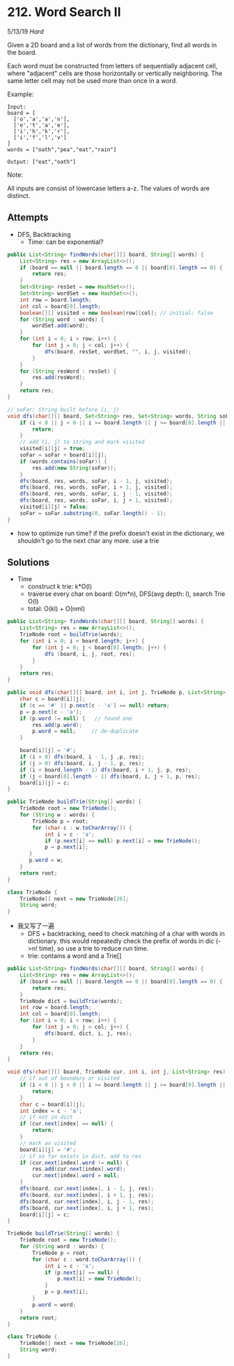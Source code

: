# 212. Word Search II
5/13/19
*Hard*

Given a 2D board and a list of words from the dictionary, find all words in the board.

Each word must be constructed from letters of sequentially adjacent cell, where "adjacent" cells are those horizontally or vertically neighboring. The same letter cell may not be used more than once in a word.



Example:
```
Input:
board = [
  ['o','a','a','n'],
  ['e','t','a','e'],
  ['i','h','k','r'],
  ['i','f','l','v']
]
words = ["oath","pea","eat","rain"]

Output: ["eat","oath"]
```

Note:

All inputs are consist of lowercase letters a-z.
The values of words are distinct.

## Attempts
- DFS, Backtracking
  - Time: can be exponential?
```Java
public List<String> findWords(char[][] board, String[] words) {
    List<String> res = new ArrayList<>();
    if (board == null || board.length == 0 || board[0].length == 0) {
        return res;
    }
    Set<String> resSet = new HashSet<>();
    Set<String> wordSet = new HashSet<>();
    int row = board.length;
    int col = board[0].length;
    boolean[][] visited = new boolean[row][col]; // initial: false
    for (String word : words) {
        wordSet.add(word);
    }
    for (int i = 0; i < row; i++) {
        for (int j = 0; j < col; j++) {
            dfs(board, resSet, wordSet, "", i, j, visited);
        }
    }
    for (String resWord : resSet) {
        res.add(resWord);
    }
    return res;
}

// soFar: String built before (i, j)
void dfs(char[][] board, Set<String> res, Set<String> words, String soFar, int i, int j, boolean[][] visited) {
    if (i < 0 || j < 0 || i >= board.length || j >= board[0].length || visited[i][j]) {
        return;
    }
    // add (i, j) to string and mark visited
    visited[i][j] = true;
    soFar = soFar + board[i][j];
    if (words.contains(soFar)) {
        res.add(new String(soFar));
    }
    dfs(board, res, words, soFar, i - 1, j, visited);
    dfs(board, res, words, soFar, i + 1, j, visited);
    dfs(board, res, words, soFar, i, j - 1, visited);
    dfs(board, res, words, soFar, i, j + 1, visited);
    visited[i][j] = false;
    soFar = soFar.substring(0, soFar.length() - 1);
}
```

- how to optimize run time? if the prefix doesn't exist in the dictionary, we shouldn't go to the next char any more. use a trie

## Solutions

- Time
  - construct k trie: k*O(l)
  - traverse every char on board: O(m*n), DFS(avg depth: l), search Trie O(l)
  - total: O(kl) + O(nml)

```Java
public List<String> findWords(char[][] board, String[] words) {
    List<String> res = new ArrayList<>();
    TrieNode root = buildTrie(words);
    for (int i = 0; i < board.length; i++) {
        for (int j = 0; j < board[0].length; j++) {
            dfs (board, i, j, root, res);
        }
    }
    return res;
}

public void dfs(char[][] board, int i, int j, TrieNode p, List<String> res) {
    char c = board[i][j];
    if (c == '#' || p.next[c - 'a'] == null) return;
    p = p.next[c - 'a'];
    if (p.word != null) {   // found one
        res.add(p.word);
        p.word = null;     // de-duplicate
    }

    board[i][j] = '#';
    if (i > 0) dfs(board, i - 1, j ,p, res);
    if (j > 0) dfs(board, i, j - 1, p, res);
    if (i < board.length - 1) dfs(board, i + 1, j, p, res);
    if (j < board[0].length - 1) dfs(board, i, j + 1, p, res);
    board[i][j] = c;
}

public TrieNode buildTrie(String[] words) {
    TrieNode root = new TrieNode();
    for (String w : words) {
        TrieNode p = root;
        for (char c : w.toCharArray()) {
            int i = c - 'a';
            if (p.next[i] == null) p.next[i] = new TrieNode();
            p = p.next[i];
       }
       p.word = w;
    }
    return root;
}

class TrieNode {
    TrieNode[] next = new TrieNode[26];
    String word;
}
```
- 我又写了一遍
  - DFS + backtracking, need to check matching of a char with words in dictionary. this would repeatedly check the prefix of words in dic (->n! time), so use a trie to reduce run time.
  - trie: contains a word and a Trie[]
```Java
public List<String> findWords(char[][] board, String[] words) {
    List<String> res = new ArrayList<>();
    if (board == null || board.length == 0 || board[0].length == 0) {
        return res;
    }
    TrieNode dict = buildTrie(words);
    int row = board.length;
    int col = board[0].length;
    for (int i = 0; i < row; i++) {
        for (int j = 0; j < col; j++) {
            dfs(board, dict, i, j, res);
        }
    }
    return res;
}

void dfs(char[][] board, TrieNode cur, int i, int j, List<String> res) {
    // if out of boundary or visited
    if (i < 0 || j < 0 || i >= board.length || j >= board[0].length || board[i][j] == '#') {
        return;
    }
    char c = board[i][j];
    int index = c - 'a';
    // if not in dict
    if (cur.next[index] == null) {
        return;
    }
    // mark as visited
    board[i][j] = '#';
    // if so far exists in dict, add to res
    if (cur.next[index].word != null) {
        res.add(cur.next[index].word);
        cur.next[index].word = null;
    }
    dfs(board, cur.next[index], i - 1, j, res);
    dfs(board, cur.next[index], i + 1, j, res);
    dfs(board, cur.next[index], i, j - 1, res);
    dfs(board, cur.next[index], i, j + 1, res);
    board[i][j] = c;
}

TrieNode buildTrie(String[] words) {
    TrieNode root = new TrieNode();
    for (String word : words) {
        TrieNode p = root;
        for (char c : word.toCharArray()) {
            int i = c - 'a';
            if (p.next[i] == null) {
                p.next[i] = new TrieNode();
            }
            p = p.next[i];
        }
        p.word = word;
    }
    return root;
}

class TrieNode {
    TrieNode[] next = new TrieNode[26];
    String word;
}
```
